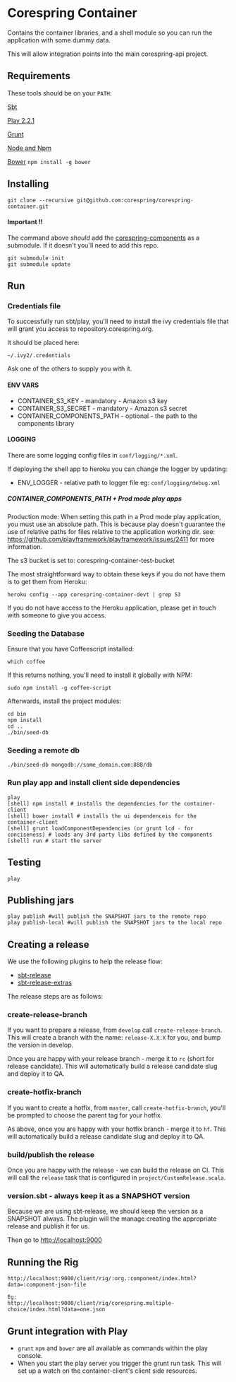 # Corespring Container


Contains the container libraries, and a shell module so you can run the application with some dummy data.

This will allow integration points into the main corespring-api project.

## Requirements

These tools should be on your `PATH`:

[Sbt](http://www.scala-sbt.org/0.13.5/docs/Getting-Started/Setup.html)

[Play 2.2.1](http://www.playframework.com/)

[Grunt](http://gruntjs.com/)

[Node and Npm](http://nodejs.org/)

[Bower](http://bower.io/) `npm install -g bower`


## Installing

    git clone --recursive git@github.com:corespring/corespring-container.git

#### Important !!

The command above *should* add the [corespring-components](http://github.com/corespring/corespring-components) as a
submodule. If it doesn't you'll need to add this repo.

    git submodule init
    git submodule update

## Run

### Credentials file

To successfully run sbt/play, you'll need to install the ivy credentials file that will grant you access to repository.corespring.org.

It should be placed here:

    ~/.ivy2/.credentials

Ask one of the others to supply you with it.


#### ENV VARS

*  CONTAINER_S3_KEY - mandatory - Amazon s3 key
*  CONTAINER_S3_SECRET - mandatory - Amazon s3 secret
*  CONTAINER_COMPONENTS_PATH - optional - the path to the components library

#### LOGGING

There are some logging config files in `conf/logging/*.xml`.

If deploying the shell app to heroku you can change the logger by updating:

* ENV_LOGGER - relative path to logger file eg: `conf/logging/debug.xml`

##### CONTAINER_COMPONENTS_PATH + Prod mode play apps

Production mode: When setting this path in a Prod mode play application, you must use
an absolute path. This is because play doesn't guarantee the use of relative paths for
files relative to the application working dir. see: https://github.com/playframework/playframework/issues/2411 for more information.

The s3 bucket is set to: corespring-container-test-bucket

The most straightforward way to obtain these keys if you do not have them is to get them from Heroku:

    heroku config --app corespring-container-devt | grep S3

If you do not have access to the Heroku application, please get in touch with someone to give you access.

### Seeding the Database

Ensure that you have Coffeescript installed:

    which coffee

If this returns nothing, you'll need to install it globally with NPM:

    sudo npm install -g coffee-script


Afterwards, install the project modules:

    cd bin
    npm install
    cd ..
    ./bin/seed-db

### Seeding a remote db

    ./bin/seed-db mongodb://some_domain.com:888/db

### Run play app and install client side dependencies

    play
    [shell] npm install # installs the dependencies for the container-client
    [shell] bower install # installs the ui dependenceis for the container-client
    [shell] grunt loadComponentDependencies (or grunt lcd - for conciseness) # loads any 3rd party libs defined by the components
    [shell] run # start the server

## Testing

    play


## Publishing jars

    play publish #will publish the SNAPSHOT jars to the remote repo
    play publish-local #will publish the SNAPSHOT jars to the local repo

## Creating a release

We use the following plugins to help the release flow:

* [sbt-release](https://github.com/sbt/sbt-release)
* [sbt-release-extras](https://github.com/corespring/sbt-release-extras)

The release steps are as follows:

### create-release-branch
If you want to prepare a release, from `develop` call `create-release-branch`. This will create a branch with the name: `release-X.X.X` for you,
and bump the version in develop.

Once you are happy with your release branch - merge it to `rc` (short for release candidate). This will automatically build a release candidate slug and deploy it to QA.

### create-hotfix-branch
If you want to create a hotfix, from `master`, call `create-hotfix-branch`, you'll be prompted to choose the parent tag for your hotfix.

As above, once you are happy with your hotfix branch - merge it to `hf`.  This will automatically build a release candidate slug and deploy it to QA.

### build/publish the release
Once you are happy with the release - we can build the release on CI. This will call the `release` task that is configured in `project/CustomRelease.scala`.

### version.sbt - always keep it as a SNAPSHOT version

Because we are using sbt-release, we should keep the version as a SNAPSHOT always. The plugin will the manage creating the appropriate release and publish it for us.


Then go to [http://localhost:9000](http://localhost:9000)

## Running the Rig

    http://localhost:9000/client/rig/:org.:component/index.html?data=:component-json-file

    Eg:
    http://localhost:9000/client/rig/corespring.multiple-choice/index.html?data=one.json



## Grunt integration with Play

* `grunt` `npm` and `bower` are all available as commands within the play console.
* When you start the play server you trigger the grunt run task. This will set up a watch on the container-client's
client side resources.
